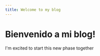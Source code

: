 ```yaml
---
title: Welcome to my blog
---
```


# Bienvenido a mi blog! 
I'm excited to start this new phase together
